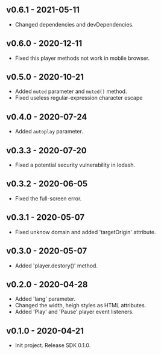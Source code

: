 ## v0.6.1 - 2021-05-11
* Changed dependencies and devDependencies.

## v0.6.0 - 2020-12-11
* Fixed this player methods not work in  mobile browser.

## v0.5.0 - 2020-10-21
* Added `muted` parameter and `muted()` method.
* Fixed useless regular-expression character escape

## v0.4.0 - 2020-07-24
* Added `autoplay` parameter.

## v0.3.3 - 2020-07-20
* Fixed a potential security vulnerability in lodash.

## v0.3.2 - 2020-06-05
* Fixed the full-screen error.

## v0.3.1 - 2020-05-07
* Fixed unknow domain and added 'targetOrigin' attribute.

## v0.3.0 - 2020-05-07
* Added 'player.destory()' method.

## v0.2.0 - 2020-04-28
* Added 'lang' parameter.
* Changed the width, heigh styles as HTML attributes.
* Added 'Play' and 'Pause' player event listeners.

## v0.1.0 - 2020-04-21
* Init project. Release SDK 0.1.0.
